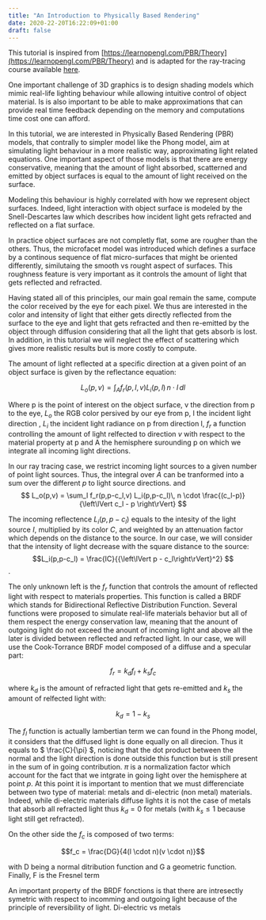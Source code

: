 ```yaml
---
title: "An Introduction to Physically Based Rendering"
date: 2020-22-20T16:22:09+01:00
draft: false
---
```


<script type="text/x-mathjax-config">
MathJax.Hub.Config({
  tex2jax: {
    inlineMath: [['$','$'], ['\\(','\\)']],
    displayMath: [['$$','$$'], ['\[','\]']],
    processEscapes: true,
    processEnvironments: true,
    skipTags: ['script', 'noscript', 'style', 'textarea', 'pre'],
    TeX: { equationNumbers: { autoNumber: "AMS" },
         extensions: ["AMSmath.js", "AMSsymbols.js"] }
  }
});
</script>

<script type="text/x-mathjax-config">
  MathJax.Hub.Queue(function() {
    // Fix <code> tags after MathJax finishes running. This is a
    // hack to overcome a shortcoming of Markdown. Discussion at
    // https://github.com/mojombo/jekyll/issues/199
    var all = MathJax.Hub.getAllJax(), i;
    for(i = 0; i < all.length; i += 1) {
        all[i].SourceElement().parentNode.className += ' has-jax';
    }
});
</script>


<script type="text/javascript" src="https://cdnjs.cloudflare.com/ajax/libs/mathjax/2.7.1/MathJax.js?config=TeX-AMS-MML_HTMLorMML">
</script>


This tutorial is inspired from [https://learnopengl.com/PBR/Theory](https://learnopengl.com/PBR/Theory) and is adapted for the ray-tracing course available [here](../raytracing_practs).

One important challenge of 3D graphics is to design shading models which mimic real-life lighting behaviour while allowing intuitive control of object material. Is is also important to be able to make approximations that can provide real time feedback depending on the memory and computations time cost one can afford.

In this tutorial, we are interested in Physically Based Rendering (PBR) models, that contrally to simpler model like the Phong model, aim at simulating light behaviour in a more realistic way, approximating light related equations.
One important aspect of those models is that there are energy conservative, meaning that the amount of light absorbed, scatterned and emitted by object surfaces is equal to the amount of light received on the surface. 

Modeling this behaviour is highly correlated with how we represent object surfaces.  Indeed, light interaction with object surface is modeled by the Snell-Descartes law which describes how incident light gets refracted and reflected on a flat surface.

In practice object surfaces are not completly flat, some are rougher than the others. Thus, the microfacet model was introduced which defines a surface by a continous sequence of flat micro-surfaces that might be oriented differently, similutaing the smooth vs rought aspect of surfaces. This roughness feature is very important as it controls the amount of light that gets reflected and refracted.

Having stated all of this principles, our main goal remain the same, compute the color received by the eye for each pixel. We thus are interested in the color and intensity of light that either gets directly reflected from the surface to the eye and light that gets refracted and then re-emitted by the object through diffusion considering that all the light that gets absorb is lost. In addition, in this tutorial we will neglect the effect of scattering which gives more realistic results but is more costly to compute. 

The amount of light reflected at a specific direction at a given point of an object surface is given by the reflectance equation:

$$ L_o(p,v) = \int_A f_r(p,l,v) L_i(p,l)\, n \cdot l  \,dl $$

Where p is the point of interest on the object surface, v the direction from p to the eye, $L_o$ the RGB color persived by our eye from p, l the incident light direction , $L_i$ the incident light radiance on p from direction l, $f_r$ a function controlling the amount of light relfected to direction $v$ with respect to the material property at p and A the hemisphere surounding p on which we integrate all incoming light directions.

In our ray tracing case, we restrict incoming light sources to a given number of point light sources. Thus, the integral over $A$ can be tranformed into a sum over the different $p$ to light source directions. and $$ L_o(p,v) = \sum_l f_r(p,p-c_l,v) L_i(p,p-c_l)\, n \cdot \frac{(c_l-p)}{\left\lVert   c_l - p \right\rVert}  $$

The incoming reflectence $L_i(p,p-c_l)$ equals to the intesity of the light source $I$, multiplied by its color $C$, and weighted by an attenuation factor which depends on the distance to the source. 
In our case, we will consider that the intensity of light decrease with the square distance to the source: $$L_i(p,p-c_l) = \frac{IC}{{\left\lVert p - c_l\right\rVert}^2} $$.

The only unknown left is the $f_r$ function that controls the amount of reflected light with respect to materials properties. This function is called a BRDF which stands for Bidirectional Reflective Distribution Function. Several functions were proposed to simulate real-life materials behavior but all of them respect the energy conservation law, meaning that the anount of outgoing light do not exceed the anount of incoming light and above all the later is divided between reflected and refracted light. 
In our case, we will use the Cook-Torrance BRDF model composed of a diffuse and a specular part: 

$$f_r = k_d f_l + k_s f_c$$

where $k_d$ is the amount of refracted light that gets re-emitted and $k_s$ the amount of relfected light with: 

$$ k_d = 1 - k_s $$

The $f_{l}$ function is actually lambertian term we can found in the Phong model, it considers that the diffused light is done equally on all direcion. Thus it equals to $ \frac{C}{\pi} $, noticing that the dot product between the normal and the light direction is done outside this function but is still present in the sum of in going contribution. $\pi$ is a normalization factor which account for the fact that we intgrate in going light over the hemisphere at point $p$. 
At this point it is important to mention that we must differenciate between two type of material: metals and di-electric (non metal) materials.
Indeed, while di-electric materials diffuse lights it is not the case of metals that absorb all refracted light thus $k_d = 0$ for metals (with $k_s \leq 1$ because light still get refracted).

On the other side the $f_c$ is composed of two terms:

$$f_c = \frac{DG}{4(l \cdot n)(v \cdot n)}$$

with D being a normal ditribution function and G a geometric function. Finally, F is the Fresnel term

An important property of the BRDF fonctions is that there are intresectly symetric with respect to incomming and outgoing light because of the principle of reversibility of light.
Di-electric vs metals











